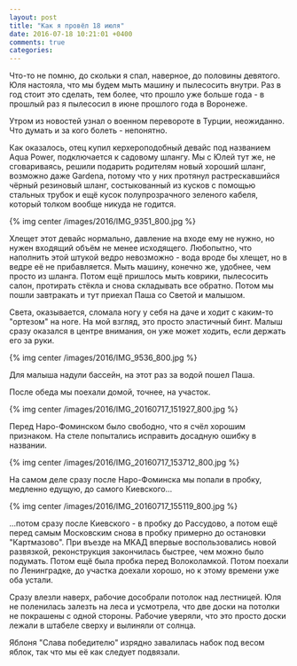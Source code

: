 ```yaml
---
layout: post
title: "Как я провёл 18 июля"
date: 2016-07-18 10:21:01 +0400
comments: true
categories: 
---
```

Что-то не помню, до скольки я спал, наверное, до половины девятого. Юля настояла, что мы будем мыть машину и пылесосить внутри. Раз в год стоит это сделать, тем более, что прошло уже больше года - в прошлый раз я пылесосил в июне прошлого года в Воронеже.

Утром из новостей узнал о военном перевороте в Турции, неожиданно. Что думать и за кого болеть - непонятно.

Как оказалось, отец купил керхероподобный девайс под названием Aqua Power, подключается к садовому шлангу. Мы с Юлей тут же, не сговариваясь, решили подарить родителям новый хороший шланг, возможно даже Gardena, потому что у них протянул растрескавшийся чёрный резиновый шланг, состыкованный из кусков с помощью стальных трубок и ещё кусок полупрозрачного зеленого кабеля, который толком вообще никуда не годится.

{% img center /images/2016/IMG_9351_800.jpg %}

Хлещет этот девайс нормально, давление на входе ему не нужно, но нужен входящий объём не менее исходящего. Любопытно, что наполнить этой штукой ведро невозможно - вода вроде бы хлещет, но в ведре её не прибавляется. Мыть машину, конечно же, удобнее, чем просто из шланга. Потом ещё пришлось мыть коврики, пылесосить салон, протирать стёкла и снова складывать все обратно. Потом мы пошли завтракать и тут приехал Паша со Светой и малышом.

Света, оказывается, сломала ногу у себя на даче и ходит с каким-то "ортезом" на ноге. На мой взгляд, это просто эластичный бинт. Малыш сразу оказался в центре внимания, он уже может ходить, если держать его за руки.

{% img center /images/2016/IMG_9536_800.jpg %}

Для малыша надули бассейн, на этот раз за водой пошел Паша.

После обеда мы поехали домой, точнее, на участок. 

{% img center /images/2016/IMG_20160717_151927_800.jpg %}

Перед Наро-Фоминском было свободно, что я счёл хорошим признаком.  На стеле попытались исправить досадную ошибку в названии.

{% img center /images/2016/IMG_20160717_153712_800.jpg %}

На самом деле сразу после Наро-Фоминска мы попали в пробку, медленно едущую, до самого Киевского...

{% img center /images/2016/IMG_20160717_155119_800.jpg %}

...потом сразу после Киевского - в пробку до Рассудово, а потом ещё перед самым Московским снова в пробку примерно до остановки "Картмазово". При въезде на МКАД впервые воспользовались новой развязкой, реконструкция закончилась быстрее, чем можно было подумать. Потом ещё была пробка перед Волоколамкой. Потом поехали по Ленинградке, до участка доехали хорошо, но к этому времени уже оба устали. 

Сразу влезли наверх, рабочие дособрали потолок над лестницей. Юля не поленилась залезть на леса и усмотрела, что две доски на потолки не покрашены с одной стороны. Рабочие уверяли, что это просто доски лежали в штабеле сверху и вылиняли от солнца. 

Яблоня "Слава победителю" изрядно завалилась набок под весом яблок, так что мы её как следует подвязали.
